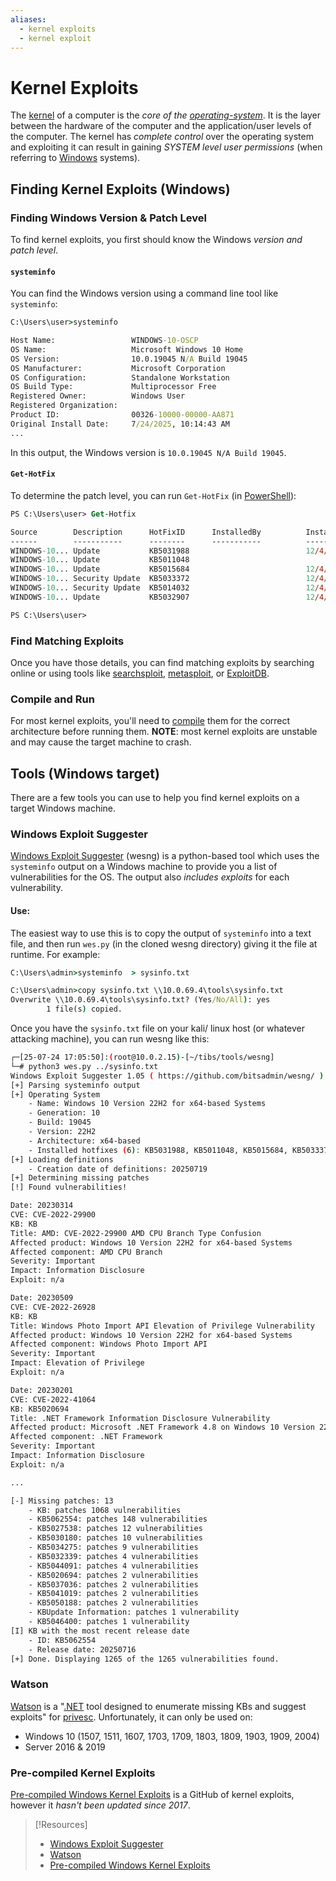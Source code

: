 ```yaml
---
aliases:
  - kernel exploits
  - kernel exploit
---
```

# Kernel Exploits
The [kernel](../../../../computers/concepts/kernel.md) of a computer is the *core of the [operating-system](../../../../computers/concepts/operating-system.md)*. It is the layer between the hardware of the computer and the application/user levels of the computer. The kernel has *complete control* over the operating system and exploiting it can result in gaining *SYSTEM level user permissions* (when referring to [Windows](../../../../computers/windows/README.md) systems).
## Finding Kernel Exploits (Windows)
### Finding Windows Version & Patch Level
To find kernel exploits, you first should know the Windows *version and patch level*.
#### `systeminfo`
You can find the Windows version using a command line tool like `systeminfo`:
```cmd
C:\Users\user>systeminfo

Host Name:                 WINDOWS-10-OSCP
OS Name:                   Microsoft Windows 10 Home
OS Version:                10.0.19045 N/A Build 19045
OS Manufacturer:           Microsoft Corporation
OS Configuration:          Standalone Workstation
OS Build Type:             Multiprocessor Free
Registered Owner:          Windows User
Registered Organization:
Product ID:                00326-10000-00000-AA871
Original Install Date:     7/24/2025, 10:14:43 AM
...
```
In this output, the Windows version is `10.0.19045 N/A Build 19045`. 
#### `Get-HotFix`
To determine the patch level, you can run `Get-HotFix` (in [PowerShell](../../../../coding/languages/powershell.md)):
```ps
PS C:\Users\user> Get-Hotfix

Source        Description      HotFixID      InstalledBy          InstalledOn
------        -----------      --------      -----------          -----------
WINDOWS-10... Update           KB5031988                          12/4/2023 12:00:00 AM
WINDOWS-10... Update           KB5011048
WINDOWS-10... Update           KB5015684                          12/4/2023 12:00:00 AM
WINDOWS-10... Security Update  KB5033372                          12/4/2023 12:00:00 AM
WINDOWS-10... Security Update  KB5014032                          12/4/2023 12:00:00 AM
WINDOWS-10... Update           KB5032907                          12/4/2023 12:00:00 AM

PS C:\Users\user>
```
### Find Matching Exploits
Once you have those details, you can find matching exploits by searching online or using tools like [searchsploit](../tools/searchsploit.md), [metasploit](../tools/metasploit.md), or [ExploitDB](../tools/ExploitDB.md).
### Compile and Run
For most kernel exploits, you'll need to [compile](../../../../coding/compilation/compilation.md) them for the correct architecture before running them. **NOTE**: most kernel exploits are unstable and may cause the target machine to crash.
## Tools (Windows target)
There are a few tools you can use to help you find kernel exploits on a target Windows machine.
### Windows Exploit Suggester
[Windows Exploit Suggester](https://github.com/bitsadmin/wesng) (wesng) is a python-based tool which uses the `systeminfo` output on a Windows machine to provide you a list of vulnerabilities for the OS. The output also *includes exploits* for each vulnerability.
#### Use:
The easiest way to use this is to copy the output of `systeminfo` into a text file, and then run `wes.py` (in the cloned wesng directory) giving it the file at runtime. For example:
```cmd
C:\Users\admin>systeminfo  > sysinfo.txt

C:\Users\admin>copy sysinfo.txt \\10.0.69.4\tools\sysinfo.txt
Overwrite \\10.0.69.4\tools\sysinfo.txt? (Yes/No/All): yes
        1 file(s) copied.
```
Once you have the `sysinfo.txt` file on your kali/ linux host (or whatever attacking machine), you can run wesng like this:
```bash
┌─[25-07-24 17:05:50]:(root@10.0.2.15)-[~/tibs/tools/wesng]
└─# python3 wes.py ../sysinfo.txt
Windows Exploit Suggester 1.05 ( https://github.com/bitsadmin/wesng/ )
[+] Parsing systeminfo output
[+] Operating System
    - Name: Windows 10 Version 22H2 for x64-based Systems
    - Generation: 10
    - Build: 19045
    - Version: 22H2
    - Architecture: x64-based
    - Installed hotfixes (6): KB5031988, KB5011048, KB5015684, KB5033372, KB5014032, KB5032907
[+] Loading definitions
    - Creation date of definitions: 20250719
[+] Determining missing patches
[!] Found vulnerabilities!

Date: 20230314
CVE: CVE-2022-29900
KB: KB
Title: AMD: CVE-2022-29900 AMD CPU Branch Type Confusion
Affected product: Windows 10 Version 22H2 for x64-based Systems
Affected component: AMD CPU Branch
Severity: Important
Impact: Information Disclosure
Exploit: n/a

Date: 20230509
CVE: CVE-2022-26928
KB: KB
Title: Windows Photo Import API Elevation of Privilege Vulnerability
Affected product: Windows 10 Version 22H2 for x64-based Systems
Affected component: Windows Photo Import API
Severity: Important
Impact: Elevation of Privilege
Exploit: n/a

Date: 20230201
CVE: CVE-2022-41064
KB: KB5020694
Title: .NET Framework Information Disclosure Vulnerability
Affected product: Microsoft .NET Framework 4.8 on Windows 10 Version 22H2 for x64-based Systems
Affected component: .NET Framework
Severity: Important
Impact: Information Disclosure
Exploit: n/a

...

[-] Missing patches: 13
    - KB: patches 1068 vulnerabilities
    - KB5062554: patches 148 vulnerabilities
    - KB5027538: patches 12 vulnerabilities
    - KB5030180: patches 10 vulnerabilities
    - KB5034275: patches 9 vulnerabilities
    - KB5032339: patches 4 vulnerabilities
    - KB5044091: patches 4 vulnerabilities
    - KB5020694: patches 2 vulnerabilities
    - KB5037036: patches 2 vulnerabilities
    - KB5041019: patches 2 vulnerabilities
    - KB5050188: patches 2 vulnerabilities
    - KBUpdate Information: patches 1 vulnerability
    - KB5046400: patches 1 vulnerability
[I] KB with the most recent release date
    - ID: KB5062554
    - Release date: 20250716
[+] Done. Displaying 1265 of the 1265 vulnerabilities found.
```
### Watson
[Watson](https://github.com/rasta-mouse/Watson) is a "[.NET](../../../../coding/dotNET.md) tool designed to enumerate missing KBs and suggest exploits" for [privesc](../../actions-on-objective/privesc/README.md). Unfortunately, it can only be used on: 
- Windows 10 (1507, 1511, 1607, 1703, 1709, 1803, 1809, 1903, 1909, 2004)
- Server 2016 & 2019
### Pre-compiled Kernel Exploits
[Pre-compiled Windows Kernel Exploits](https://github.com/SecWiki/windows-kernel-exploits) is a GitHub of kernel exploits, however it *hasn't been updated since 2017*.

> [!Resources]
> - [Windows Exploit Suggester](https://github.com/bitsadmin/wesng) 
> - [Watson](https://github.com/rasta-mouse/Watson) 
> - [Pre-compiled Windows Kernel Exploits](https://github.com/SecWiki/windows-kernel-exploits)